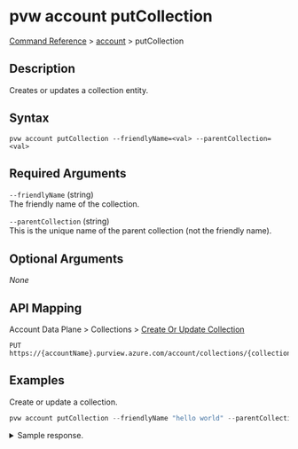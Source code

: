 # pvw account putCollection
[Command Reference](../../../README.md#command-reference) > [account](./main.md) > putCollection

## Description
Creates or updates a collection entity.

## Syntax
```
pvw account putCollection --friendlyName=<val> --parentCollection=<val>
```

## Required Arguments
`--friendlyName` (string)  
The friendly name of the collection.

`--parentCollection` (string)  
This is the unique name of the parent collection (not the friendly name).

## Optional Arguments
*None*

## API Mapping
Account Data Plane > Collections > [Create Or Update Collection](https://docs.microsoft.com/en-us/rest/api/purview/accountdataplane/collections/create-or-update-collection)
```
PUT https://{accountName}.purview.azure.com/account/collections/{collectionName}
```

## Examples
Create or update a collection.
```powershell
pvw account putCollection --friendlyName "hello world" --parentCollection "w0kfma"
```

<details><summary>Sample response.</summary>
<p>

```json
{
    "collectionProvisioningState": "Succeeded",
    "friendlyName": "hello world",
    "name": "qW48hl",
    "parentCollection": {
        "referenceName": "w0kfma",
        "type": "CollectionReference"
    },
    "systemData": {
        "createdAt": "2022-02-27T13:04:36.9095861Z",
        "createdBy": "095354ff-cae8-44ff-8120-22ec5a941b40",
        "createdByType": "User",
        "lastModifiedAt": "2022-02-27T13:04:36.9095862Z",
        "lastModifiedBy": "095354ff-cae8-44ff-8120-22ec5a941b40",
        "lastModifiedByType": "User"
    }
}
```
</p>
</details>
